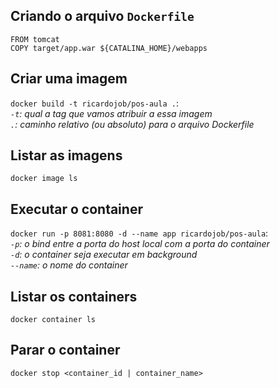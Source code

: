 ## Criando o arquivo `Dockerfile`
```
FROM tomcat
COPY target/app.war ${CATALINA_HOME}/webapps
```

## Criar uma imagem

`docker build -t ricardojob/pos-aula .`:  
*`-t`: qual a tag que vamos atribuir a essa imagem*  
*`.`: caminho relativo (ou absoluto) para o arquivo Dockerfile*  


## Listar as imagens

`docker image ls`

## Executar o container

`docker run -p 8081:8080 -d --name app ricardojob/pos-aula`:   
*`-p`: o bind entre a porta do host local com a porta do container*  
*`-d`: o container seja executar em background*  
*`--name`: o nome do container*  


## Listar os containers

`docker container ls`

## Parar o container

`docker stop <container_id | container_name>`